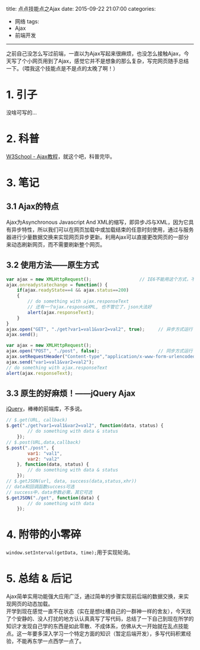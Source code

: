 title: 点点技能点之Ajax
date: 2015-09-22 21:07:00
categories:
- 网络
tags:
- Ajax
- 前端开发

---

之前自己没怎么写过前端，一直以为Ajax写起来很麻烦，也没怎么接触Ajax，今天写了个小网页用到了Ajax，感觉它并不是想象的那么复杂，写完网页随手总结一下。（喂我这个技能点是不是点的太晚了啊！）

<!-- more -->

# 1. 引子
没啥可写的…

# 2. 科普
[W3School - Ajax教程](http://www.w3school.com.cn/ajax/index.asp)，就这个吧，科普完毕。

# 3. 笔记
## 3.1 Ajax的特点
Ajax为Asynchronous Javascript And XML的缩写，即异步JS与XML，因为它具有异步特性，所以我们可以在网页加载中或加载结束的任意时刻使用，通过与服务器进行少量数据交换来实现网页异步更新。利用Ajax可以直接更改网页的一部分来动态刷新网页，而不需要刷新整个网页。

## 3.2 使用方法——原生方式
```javascript
var ajax = new XMLHttpRequest();                  // IE6不能用这个方式，不管它了
ajax.onreadystatechange = function() {
    if(ajax.readyState==4 && ajax.status==200)
    {
        // do something with ajax.responseText
        // 还有一个ajax.responseXML, 也不管它了，json大法好
        alert(ajax.responseText);
    }
}
ajax.open("GET", "./get?var1=val1&var2=val2", true);     // 异步方式运行
ajax.send();
```
```javascript
var ajax = new XMLHttpRequest();
ajax.open("POST", "./post", false);                      // 同步方式运行
ajax.setRequestHeader("Content-type","application/x-www-form-urlencoded");
ajax.send("var1=val1&var2=val2");
// do something with ajax.responseText
alert(ajax.responseText);
```

## 3.3 原生的好麻烦！——jQuery Ajax
[jQuery](http://jquery.com/)，棒棒的前端库，不多说。
```javascript
// $.get(URL, callback)
$.get("./get?var1=val1&var2=val2", function(data, status) {
        // do something with data & status
    });
// $.post(URL,data,callback)
$.post("./post", {
        var1: "val1",
        var2: "val2"
    }, function(data, status) {
        // do something with data & status
    });
// $.getJSON(url, data, success(data,status,xhr))
// data和回调函数success可选
// success中，data参数必需，其它可选
$.getJSON("./get", function(data) {
        // do something with data
    });
```

# 4. 附带的小零碎
`window.setInterval(getData, time);`用于实现轮询。

# 5. 总结 & 后记
Ajax简单实用功能强大应用广泛，通过简单的步骤实现前后端的数据交换，来实现网页的动态加载。  
开学到现在感觉一直不在状态（实在是想吐槽自己的一群神一样的舍友），今天找了个安静的、没人打扰的地方认认真真写了写代码，总结了一下自己到现在所学的知识才发现自己学的东西是如此零散、不成体系，仿佛从大一开始就在乱点技能点。这一年要多深入学习一个特定方面的知识（暂定后端开发），多写代码积累经验，不能再东学一点西学一点了。
